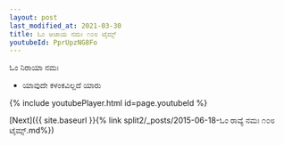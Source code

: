 ```yaml
---
layout: post
last_modified_at: 2021-03-30
title: ಓಂ ಅಜಾಯ ನಮಃ ೧೦೮ ಟೈಮ್ಸ್
youtubeId: PprUpzNG8Fo
---
```

 
 
 ಓಂ ನಿರಾಯಾ ನಮಃ  
 
 -  ಯಾವುದೇ ಕಳಂಕವಿಲ್ಲದೆ ಯಾರು 
 
  
 
  
 
 
 
 
 
 


{% include youtubePlayer.html id=page.youtubeId %}
 
[Next]({{ site.baseurl }}{% link  split2/_posts/2015-06-18-ಓಂ ರಾವ್ಯೆ ನಮಃ ೧೦೮ ಟೈಮ್ಸ್.md%})
 
